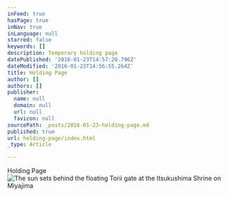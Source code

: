 ```yaml
---
inFeed: true
hasPage: true
inNav: true
inLanguage: null
starred: false
keywords: []
description: Temporary holding page
datePublished: '2016-01-23T14:57:20.796Z'
dateModified: '2016-01-23T14:56:55.264Z'
title: Holding Page
author: []
authors: []
publisher:
  name: null
  domain: null
  url: null
  favicon: null
sourcePath: _posts/2016-01-23-holding-page.md
published: true
url: holding-page/index.html
_type: Article

---
```

Holding Page
![The sun sets behind the floating Torii gate at the Itsukushima Shrine on Miyajima](https://s3-us-west-2.amazonaws.com/the-grid-img/p/7539084875d9791b4c71882383673e8d6b04bb70.jpg)